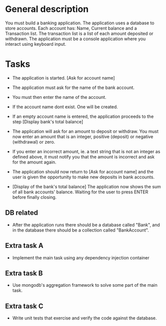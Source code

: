 # General description
You must build a banking application. The application uses a database to store accounts.
Each account has: Name, Current balance and a Transaction list. The transaction list is a list of each amount
deposited or withdrawn. The application must be a console application where you interact using keyboard input.

# Tasks
* The application is started. [Ask for account name]

* The application must ask for the name of the bank account.

* You must then enter the name of the account.

* If the account name dont exist. One will be created.

* If an empty account name is entered, the application proceeds to the step [Display bank's total balance]

* The application will ask for an amount to deposit or withdraw. You must now enter an amount that is an integer, positive (deposit) or negative (withdrawal) or zero. 

* If you enter an incorrect amount, ie. a text string that is not an integer as defined above, it must notify you that the amount is incorrect and ask for the amount again.

* The application should now return to [Ask for account name] and the user is given the opportunity to make new deposits in bank accounts.

* [Display of the bank's total balance] The application now shows the sum of all bank accounts' balance. Waiting for the user to press ENTER before finally closing.

## DB related
* After the application runs there should be a database called "Bank", and in the database there should be a collection called "BankAccount".

## Extra task A
* Implement the main task using any dependency injection container

## Extra task B
* Use mongodb's aggregation framework to solve some part of the main task.

## Extra task C
* Write unit tests that exercise and verify the code against the database.